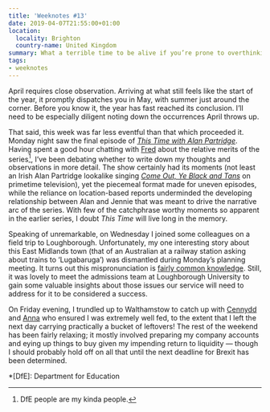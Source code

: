 ```yaml
---
title: 'Weeknotes #13'
date: 2019-04-07T21:55:00+01:00
location:
  locality: Brighton
  country-name: United Kingdom
summary: What a terrible time to be alive if you’re prone to overthinking.
tags:
- weeknotes
---
```

April requires close observation. Arriving at what still feels like the start of the year, it promptly dispatches you in May, with summer just around the corner. Before you know it, the year has fast reached its conclusion. I’ll need to be especially diligent noting down the occurrences April throws up.

That said, this week was far less eventful than that which proceeded it. Monday night saw the final episode of <cite>[This Time with Alan Partridge][1]</cite>. Having spent a good hour chatting with [Fred][2] about the relative merits of the series[^1], I’ve been debating whether to write down my thoughts and observations in more detail. The show certainly had its moments (not least an Irish Alan Partridge lookalike singing <cite>[Come Out, Ye Black and Tans][3]</cite> on primetime television), yet the piecemeal format made for uneven episodes, while the reliance on location-based reports underminded the developing relationship between Alan and Jennie that was meant to drive the narrative arc of the series. With few of the catchphrase worthy moments so apparent in the earlier series, I doubt *This Time* will live long in the memory.

Speaking of unremarkable, on Wednesday I joined some colleagues on a field trip to Loughborough. Unfortunately, my one interesting story about this East Midlands town (that of an Australian at a railway station asking about trains to ‘Lugabaruga’) was dismantled during Monday’s planning meeting. It turns out this mispronunciation is [fairly common knowledge][4]. Still, it was lovely to meet the admissions team at Loughborough University to gain some valuable insights about those issues our service will need to address for it to be considered a success.

On Friday evening, I trundled up to Walthamstow to catch up with [Cennydd][5] and [Anna][6] who ensured I was extremely well fed, to the extent that I left the next day carrying practically a bucket of leftovers! The rest of the weekend has been fairly relaxing; it mostly involved preparing my company accounts and eying up things to buy given my impending return to liquidity — though I should probably hold off on all that until the next deadline for Brexit has been determined.

[^1]: DfE people are my kinda people.

[1]: https://en.wikipedia.org/wiki/This_Time_with_Alan_Partridge
[2]: https://twitter.com/_mcghief
[3]: https://en.wikipedia.org/wiki/Come_Out%2C_Ye_Black_and_Tans
[4]: https://www.europe-autos.com/mispronounced-places-in-the-uk/
[5]: https://www.cennydd.com
[6]: https://www.maban.co.uk

*[DfE]: Department for Education
